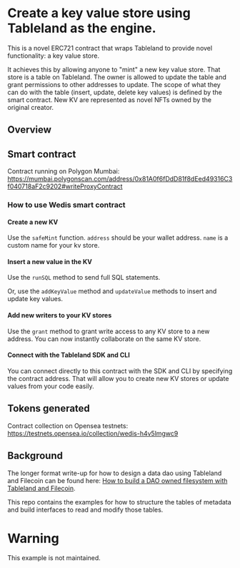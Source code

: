 # Create a key value store using Tableland as the engine.

This is a novel ERC721 contract that wraps Tableland to provide novel functionality: a key value store. 

It achieves this by allowing anyone to "mint" a new key value store. That store is a table on Tableland. The owner is allowed to update the table and grant permissions to other addresses to update. The scope of what they can do with the table (insert, update, delete key values) is defined by the smart contract. New KV are represented as novel NFTs owned by the original creator. 

## Overview

## Smart contract

Contract running on Polygon Mumbai:
https://mumbai.polygonscan.com/address/0x81A0f6fDdD81f8dEed49316C3f040718aF2c9202#writeProxyContract

### How to use Wedis smart contract

#### Create a new KV

Use the `safeMint` function. `address` should be your wallet address. `name` is a custom name for your kv store.

#### Insert a new value in the KV

Use the `runSQL` method to send full SQL statements. 

Or, use the `addKeyValue` method and `updateValue` methods to insert and update key values. 

#### Add new writers to your KV stores

Use the `grant` method to grant write access to any KV store to a new address. You can now instantly collaborate on the same KV store. 

#### Connect with the Tableland SDK and CLI

You can connect directly to this contract with the SDK and CLI by specifying the contract address. That will allow you to create new KV stores or update values from your code easily. 

## Tokens generated

Contract collection on Opensea testnets:
https://testnets.opensea.io/collection/wedis-h4v5lmgwc9


## Background

The longer format write-up for how to design a data dao using Tableland and Filecoin can be found here: [How to build a DAO owned filesystem with Tableland and Filecoin](https://textile.notion.site/How-to-build-a-DAO-owned-filesystem-with-Tableland-and-Filecoin-2e7c6e5dca704761b68e19c831a5ce55).

This repo contains the examples for how to structure the tables of metadata and build interfaces to read and modify those tables. 


# Warning

This example is not maintained.

